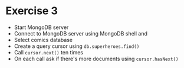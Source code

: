 # Exercise 3

* Start MongoDB server
* Connect to MongoDB server using MongoDB shell and 
* Select comics database
* Create a query cursor using `db.superheroes.find()`
* Call `cursor.next()` ten times
* On each call ask if there's more documents using `cursor.hasNext()`

